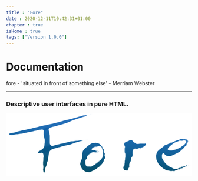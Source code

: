 ```yaml
---
title : "Fore"
date : 2020-12-11T10:42:31+01:00
chapter : true
isHome : true
tags: ["Version 1.0.0"]
---
```



# Documentation

fore - 'situated in front of something else' - Merriam Webster

---

### Descriptive user interfaces in pure HTML. 

<img id="home-logo" src="/images/light-blue1.png"></div>
